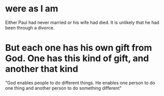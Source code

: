 # were as I am

Either Paul had never married or his wife had died. It is unlikely that he had been through a divorce.

# But each one has his own gift from God. One has this kind of gift, and another that kind

"God enables people to do different things. He enables one person to do one thing and another person to do something different"

